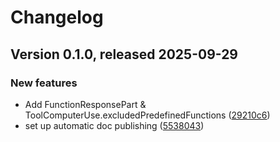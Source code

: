 # Changelog

## Version 0.1.0, released 2025-09-29


### New features

* Add FunctionResponsePart & ToolComputerUse.excludedPredefinedFunctions ([29210c6](https://github.com/googleapis/dotnet-genai/commit/29210c64cdc8ff534ddbe49ef7e3d1b1861f2902))
* set up automatic doc publishing ([5538043](https://github.com/googleapis/dotnet-genai/commit/5538043ea91a2fad1bb75d14e08414dfe3a2d6b5))
